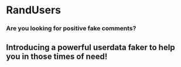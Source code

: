<h1>RandUsers</h1>

<h3>Are you looking for positive fake comments? </h3>
<h2>Introducing a powerful userdata faker to help you in those times of need!</h2>
